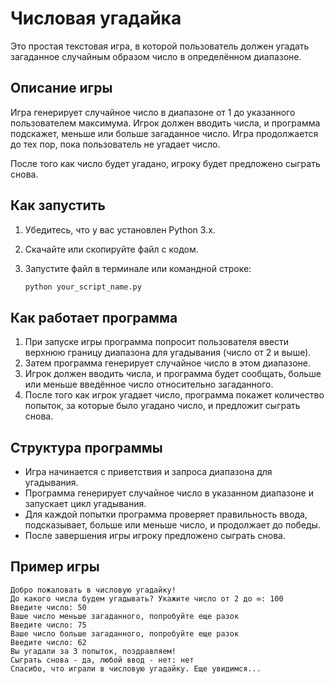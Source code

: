 # Числовая угадайка

Это простая текстовая игра, в которой пользователь должен угадать загаданное случайным образом число в определённом диапазоне.

## Описание игры

Игра генерирует случайное число в диапазоне от 1 до указанного пользователем максимума. Игрок должен вводить числа, и программа подскажет, меньше или больше загаданное число. Игра продолжается до тех пор, пока пользователь не угадает число.

После того как число будет угадано, игроку будет предложено сыграть снова.

## Как запустить

1. Убедитесь, что у вас установлен Python 3.x.
2. Скачайте или скопируйте файл с кодом.
3. Запустите файл в терминале или командной строке:

   ```bash
   python your_script_name.py
   ```

## Как работает программа

1. При запуске игры программа попросит пользователя ввести верхнюю границу диапазона для угадывания (число от 2 и выше).
2. Затем программа генерирует случайное число в этом диапазоне.
3. Игрок должен вводить числа, и программа будет сообщать, больше или меньше введённое число относительно загаданного.
4. После того как игрок угадает число, программа покажет количество попыток, за которые было угадано число, и предложит сыграть снова.

## Структура программы

- Игра начинается с приветствия и запроса диапазона для угадывания.
- Программа генерирует случайное число в указанном диапазоне и запускает цикл угадывания.
- Для каждой попытки программа проверяет правильность ввода, подсказывает, больше или меньше число, и продолжает до победы.
- После завершения игры игроку предложено сыграть снова.

## Пример игры

```
Добро пожаловать в числовую угадайку!
До какого числа будем угадывать? Укажите число от 2 до ∞: 100
Введите число: 50
Ваше число меньше загаданного, попробуйте еще разок
Введите число: 75
Ваше число больше загаданного, попробуйте еще разок
Введите число: 62
Вы угадали за 3 попыток, поздравляем!
Сыграть снова - да, любой ввод - нет: нет
Спасибо, что играли в числовую угадайку. Еще увидимся...
```